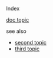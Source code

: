 Index

[doc topic](./doctopic.html)

see also
* [second topic](second/topic2.md)
* [third topic](/docs/third/topic3)
